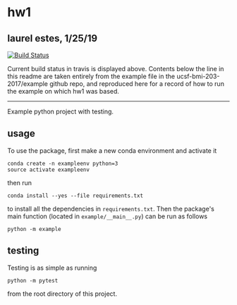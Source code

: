 # hw1
## laurel estes, 1/25/19

[![Build Status](https://travis-ci.com/laueste/algorithms-ucsf-2019.svg?token=zRpn8zZpP78U6qyaUqA7&branch=master)](https://travis-ci.com/laueste/algorithms-ucsf-2019)

Current build status in travis is displayed above. Contents below the line in this readme are taken entirely from the example file in the ucsf-bmi-203-2017/example github repo, and reproduced here for a record of how to run the example on which hw1 was based.

_____________________________________________________________________

Example python project with testing.

## usage

To use the package, first make a new conda environment and activate it

```
conda create -n exampleenv python=3
source activate exampleenv
```

then run

```
conda install --yes --file requirements.txt
```

to install all the dependencies in `requirements.txt`. Then the package's
main function (located in `example/__main__.py`) can be run as follows

```
python -m example
```

## testing

Testing is as simple as running

```
python -m pytest
```

from the root directory of this project.
